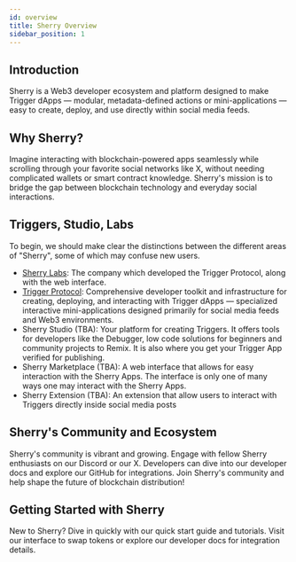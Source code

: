 ```yaml
---
id: overview
title: Sherry Overview
sidebar_position: 1
---
```



## Introduction

Sherry is a Web3 developer ecosystem and platform designed to make Trigger dApps — modular, metadata-defined actions or mini-applications — easy to create, deploy, and use directly within social media feeds.

## Why Sherry?
Imagine interacting with blockchain-powered apps seamlessly while scrolling through your favorite social networks like X, without needing complicated wallets or smart contract knowledge. Sherry's mission is to bridge the gap between blockchain technology and everyday social interactions. 

## Triggers, Studio, Labs

To begin, we should make clear the distinctions between the different areas of "Sherry", some of which may confuse new users.

- [Sherry Labs](https://sherry.social/): The company which developed the Trigger Protocol, along with the web interface.
- [Trigger Protocol](https://github.com/SherryLabs/sherry-sdk): Comprehensive developer toolkit and infrastructure for creating, deploying, and interacting with Trigger dApps — specialized interactive mini-applications designed primarily for social media feeds and Web3 environments. 
- Sherry Studio (TBA): Your platform for creating Triggers. It offers tools for developers like the Debugger, low code solutions for beginners and community projects to Remix. It is also where you get your Trigger App verified for publishing.  
- Sherry Marketplace (TBA): A web interface that allows for easy interaction with the Sherry Apps. The interface is only one of many ways one may interact with the Sherry Apps.
- Sherry Extension (TBA): An extension that allow users to interact with Triggers directly inside social media posts


## Sherry's Community and Ecosystem

Sherry's community is vibrant and growing. Engage with fellow Sherry enthusiasts on our Discord or our X. Developers can dive into our developer docs and explore our GitHub for integrations. Join Sherry's community and help shape the future of blockchain distribution!



## Getting Started with Sherry

New to Sherry? Dive in quickly with our quick start guide and tutorials. Visit our interface to swap tokens or explore our developer docs for integration details. 
